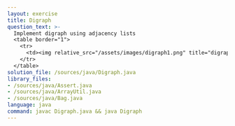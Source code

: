 ```yaml
---
layout: exercise
title: Digraph
question_text: >-
  Implement digraph using adjacency lists
  <table border="1">
    <tr>
      <td><img relative_src="/assets/images/digraph1.png" title="digraph1"></td>
    </tr>
  </table>
solution_file: /sources/java/Digraph.java
library_files:
- /sources/java/Assert.java
- /sources/java/ArrayUtil.java
- /sources/java/Bag.java
language: java
command: javac Digraph.java && java Digraph
---
```

